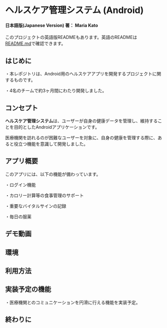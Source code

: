 # ヘルスケア管理システム (Android)
#### 日本語版(Japanese Version)  著： Maria Kato
このプロジェクトの英語版READMEもあります。英語のREADMEは[README.md](README.md)で確認できます。
## はじめに
・本レポジトリは、Android用のヘルスケアアプリを開発するプロジェクトに関するものです。　　

・4名のチームで約3ヶ月間にわたり開発しました。

## コンセプト
**ヘルスケア管理システム**は、ユーザーが自身の健康データを管理し、維持することを目的としたAndroidアプリケーションです。

医療機関を訪れるのが困難なユーザーを対象に、自身の健康を管理する際に、あると役立つ機能を意識して開発しました。


## アプリ概要
このアプリには、以下の機能が備わっています。

・ログイン機能

・カロリー計算等の食事管理のサポート

・重要なバイタルサインの記録

・毎日の服薬
## デモ動画
## 環境
## 利用方法
## 実装予定の機能
・医療機関とのコミュニケーションを円滑に行える機能を実装予定。
## 終わりに

